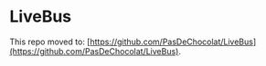 # LiveBus

This repo moved to: [https://github.com/PasDeChocolat/LiveBus](https://github.com/PasDeChocolat/LiveBus).
